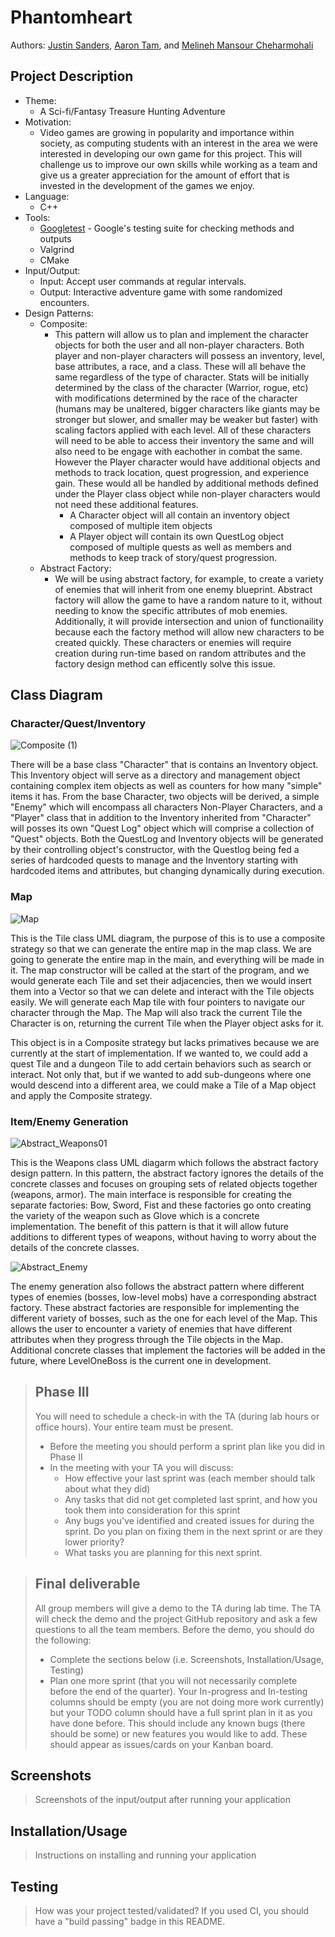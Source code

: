 
# Phantomheart
 
  Authors: [Justin Sanders](https://github.com/RiotRaider), [Aaron Tam](https://github.com/Homestuck126), and [Melineh Mansour Cheharmohali](https://github.com/melineh025)

## Project Description
  * Theme:
    * A Sci-fi/Fantasy Treasure Hunting Adventure
  * Motivation:
    * Video games are growing in popularity and importance within society, as computing students with an interest in the area we were interested in developing our own game for this project. This will challenge us to improve our own skills while working as a team and give us a greater appreciation for the amount of effort that is invested in the development of the games we enjoy. 
  * Language:
    * C++ 
  * Tools:
    * [Googletest](https://github.com/google/googletest) - Google's testing suite for checking methods and outputs
    * Valgrind
    * CMake
  * Input/Output:
    * Input: Accept user commands at regular intervals.
    * Output: Interactive adventure game with some randomized encounters.
  * Design Patterns:
    * Composite:
       * This pattern will allow us to plan and implement the character objects for both the user and all non-player characters. Both player and non-player characters will possess an inventory, level, base attributes, a race, and a class. These will all behave the same regardless of the type of character. Stats will be initially determined by the class of the character (Warrior, rogue, etc) with modifications determined by the race of the character (humans may be unaltered, bigger characters like giants may be stronger but slower, and smaller may be weaker but faster) with scaling factors applied with each level. All of these characters will need to be able to access their inventory the same and will also need to be engage with eachother in combat the same. However the Player character would have additional objects and methods to track location, quest progression, and experience gain. These would all be handled by additional methods defined under the Player class object while non-player characters would not need these additional features.
         * A Character object will all contain an inventory object composed of multiple item objects
         * A Player object will contain its own QuestLog object composed of multiple quests as well as members and methods to keep track of story/quest progression.
    * Abstract Factory: 
      * We will be using abstract factory, for example, to create a variety of enemies that will inherit from one enemy blueprint. Abstract factory will allow the game to have a random nature to it, without needing to know the specific  attributes of mob enemies. Additionally, it will provide intersection and union of functionaility because each the factory method will allow new characters to be created quickly. These characters or enemies will require creation during run-time based on random attributes and the factory design method can efficently solve this issue. 
## Class Diagram
 
### Character/Quest/Inventory
![Composite (1)](https://user-images.githubusercontent.com/81594784/118337335-6c65c580-b4c8-11eb-936c-4e44c1b12dcc.jpg)



 There will be a base class "Character" that is contains an Inventory object. This Inventory object will serve as a directory and management object containing complex item objects as well as counters for how many "simple" items it has. From the base Character, two objects will be derived, a simple "Enemy" which will encompass all characters Non-Player Characters, and a "Player" class that in addition to the Inventory inherited from "Character" will posses its own "Quest Log" object which will comprise a collection of "Quest" objects. Both the QuestLog and Inventory objects will be generated by their controlling object's constructor, with the Questlog being fed a series of hardcoded quests to manage and the Inventory starting with hardcoded items and attributes, but changing dynamically during execution.

### Map
![Map](https://user-images.githubusercontent.com/60371257/117520309-6ae24d80-af5c-11eb-9b38-e9d65944976a.png)

This is the Tile class UML diagram, the purpose of this is to use a composite strategy so that we can generate the entire map in the map class. We are going to generate the entire map in the main, and everything will be made in it. The map constructor will be called at the start of the program, and we would generate each Tile and set their adjacencies, then we would insert them into a Vector so that we can delete and interact with the Tile objects easily. We will generate each Map tile with four pointers to navigate our character through the Map. The Map will also track the current Tile the Character is on, returning the current Tile when the Player object asks for it. 

This object is in a Composite strategy but lacks primatives because we are currently at the start of implementation. If we wanted to, we could add a quest Tile and a dungeon Tile to add certain behaviors such as search or interact. Not only that, but if we wanted to add sub-dungeons where one would descend into a different area, we could make a Tile of a Map object and apply the Composite strategy. 

### Item/Enemy Generation
 ![Abstract_Weapons01](https://user-images.githubusercontent.com/81594784/117348793-7e5bbe80-ae5f-11eb-8d5f-2c3ef2a7739e.jpg)
 
This is the Weapons class UML diagarm which follows the abstract factory design pattern. In this pattern, the abstract factory ignores the details of the concrete classes and focuses on grouping sets of related objects together (weapons, armor). The main interface is responsible for creating the separate factories: Bow, Sword, Fist and these
factories go onto creating the variety of the weapon such as Glove which is a concrete implementation. The benefit of this pattern is that it will allow future additions to different types of weapons, without having to worry about the details of the concrete classes.

![Abstract_Enemy](https://user-images.githubusercontent.com/74107543/117526236-a1c65c80-af78-11eb-8caa-9f771b068851.png)

The enemy generation also follows the abstract pattern where different types of enemies (bosses, low-level mobs) have a corresponding abstract factory. These abstract factories are responsible for implementing the different variety of bosses, such as the one for each level of the Map. This allows the user to encounter a variety of enemies that have different attributes when they progress through the Tile objects in the Map. Additional concrete classes that implement the factories will be added in the future, where LevelOneBoss is the current one in development. 


> ## Phase III
 > You will need to schedule a check-in with the TA (during lab hours or office hours). Your entire team must be present. 
 > * Before the meeting you should perform a sprint plan like you did in Phase II
 > * In the meeting with your TA you will discuss: 
 >   - How effective your last sprint was (each member should talk about what they did)
 >   - Any tasks that did not get completed last sprint, and how you took them into consideration for this sprint
 >   - Any bugs you've identified and created issues for during the sprint. Do you plan on fixing them in the next sprint or are they lower priority?
 >   - What tasks you are planning for this next sprint.

 > ## Final deliverable
 > All group members will give a demo to the TA during lab time. The TA will check the demo and the project GitHub repository and ask a few questions to all the team members. 
 > Before the demo, you should do the following:
 > * Complete the sections below (i.e. Screenshots, Installation/Usage, Testing)
 > * Plan one more sprint (that you will not necessarily complete before the end of the quarter). Your In-progress and In-testing columns should be empty (you are not doing more work currently) but your TODO column should have a full sprint plan in it as you have done before. This should include any known bugs (there should be some) or new features you would like to add. These should appear as issues/cards on your Kanban board. 
 
 ## Screenshots
 > Screenshots of the input/output after running your application
 ## Installation/Usage
 > Instructions on installing and running your application
 ## Testing
 > How was your project tested/validated? If you used CI, you should have a "build passing" badge in this README.
 
